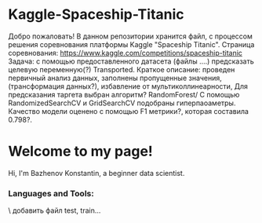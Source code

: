 # Kaggle-Spaceship-Titanic
Добро пожаловать! В данном репозитории хранится файл, с процессом решения соревнования платформы Kaggle "Spaceship Titanic".
Страница соревнования: https://www.kaggle.com/competitions/spaceship-titanic
Задача: с помощью предоставленного датасета (файлы ....) предсказать целевую переменную(?) Transported.
Краткое описание: проведен первичный анализ данных, заполнены пропущенные значения, (трансформация данных?), избавление от мультиколлинеарности, Для предсказания таргета выбран алгоритм? RandomForest/ С помощью RandomizedSearchCV и GridSearchCV подобраны гиперпаоаметры. Качество модели оценено с помощью F1 метрики?, которая составила 0.798?.
# Welcome to my page!
Hi, I'm Bazhenov Konstantin, a beginner data scientist.
### Languages and Tools:
\\ добавить файл test, train...
